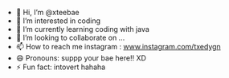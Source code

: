 - 👋 Hi, I’m @xteebae
- 👀 I’m interested in coding
- 🌱 I’m currently learning coding with java
- 💞️ I’m looking to collaborate on ...
- 📫 How to reach me instagram : www.instagram.com/txedygn
- 😄 Pronouns: suppp your bae here!! XD
- ⚡ Fun fact: intovert hahaha

<!---
xteebae/xteebae is a ✨ special ✨ repository because its `README.md` (this file) appears on your GitHub profile.
You can click the Preview link to take a look at your changes.
--->
